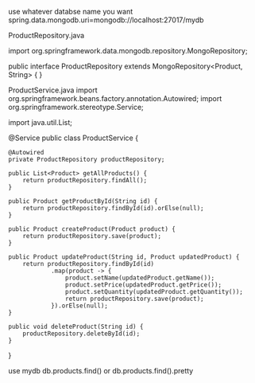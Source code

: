use whatever databse name you want
spring.data.mongodb.uri=mongodb://localhost:27017/mydb

<!-- Comment out or remove if not using relational databases -->
<!--
<dependency>
    <groupId>org.springframework.boot</groupId>
    <artifactId>spring-boot-starter-data-jpa</artifactId>
    <exclusions>
        <exclusion>
            <groupId>org.springframework.boot</groupId>
            <artifactId>spring-boot-starter-jdbc</artifactId>
        </exclusion>
    </exclusions>
</dependency>
-->


ProductRepository.java

import org.springframework.data.mongodb.repository.MongoRepository;

public interface ProductRepository extends MongoRepository<Product, String> {
}

ProductService.java
import org.springframework.beans.factory.annotation.Autowired;
import org.springframework.stereotype.Service;

import java.util.List;

@Service
public class ProductService {

    @Autowired
    private ProductRepository productRepository;

    public List<Product> getAllProducts() {
        return productRepository.findAll();
    }

    public Product getProductById(String id) {
        return productRepository.findById(id).orElse(null);
    }

    public Product createProduct(Product product) {
        return productRepository.save(product);
    }

    public Product updateProduct(String id, Product updatedProduct) {
        return productRepository.findById(id)
                .map(product -> {
                    product.setName(updatedProduct.getName());
                    product.setPrice(updatedProduct.getPrice());
                    product.setQuantity(updatedProduct.getQuantity());
                    return productRepository.save(product);
                }).orElse(null);
    }

    public void deleteProduct(String id) {
        productRepository.deleteById(id);
    }
}



use mydb
db.products.find() or 
db.products.find().pretty